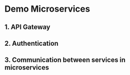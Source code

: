 # Demo Microservices
## 1. API Gateway
## 2. Authentication
## 3. Communication between services in microservices
